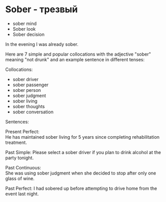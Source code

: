 # Sober - трезвый

- sober mind
- Sober look
- Sober decision 

In the evening I was already sober.



Here are 7 simple and popular collocations with the adjective "sober" meaning "not drunk" and an example sentence in different tenses:

Collocations:

- sober driver
- sober passenger 
- sober person 
- sober judgment 
- sober living
- sober thoughts
- sober conversation

Sentences:  

Present Perfect:  
He has maintained sober living for 5 years since completing rehabilitation treatment.

Past Simple:
Please select a sober driver if you plan to drink alcohol at the party tonight.

Past Continuous:  
She was using sober judgment when she decided to stop after only one glass of wine.

Past Perfect: 
I had sobered up before attempting to drive home from the event last night.